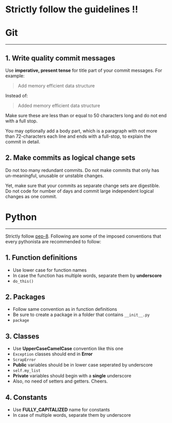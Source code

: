 # Strictly follow the guidelines !!

# Git
-------------

## 1. Write quality commit messages

Use **imperative, present tense** for title part of your commit messages.
For example:  

> Add memory efficient data structure

Instead of:

> Added memory efficient data structure

Make sure these are less than or equal to 50 characters long and do not
end with a full stop.

You may optionally add a body part, which is a paragraph with not more than
72-characters each line and ends with a full-stop, to explain the commit
in detail.


## 2. Make commits as logical change sets

Do not too many redundant commits. Do not make commits that only has un-meaningful,
unusable or unstable changes.

Yet, make sure that your commits as separate change sets are digestible. Do not
code for number of days and commit large independent logical changes as one commit.

# Python
-------------

Strictly follow [pep-8](https://www.python.org/dev/peps/pep-0008/).
Following are some of the imposed conventions that every pythonista are recommended to follow:

## 1. Function definitions
- Use lower case for function names
- In case the function has multiple words, separate them by **underscore**
- `do_this()`

## 2. Packages
- Follow same convention as in function definitions
- Be sure to create a package in a folder that contains `__init__.py`
- `package`

## 3. Classes
- Use **UpperCaseCamelCase** convention like this one
- `Exception` classes should end in **Error**
- `ScrapError`
- **Public** variables should be in lower case seperated by underscore
- `self.my_list`
- **Private** variables should begin with a **single** underscore
- Also, no need of setters and getters. Cheers.

## 4. Constants
- Use **FULLY_CAPITALIZED** name for constants
- In case of multiple words, separate them by underscore
